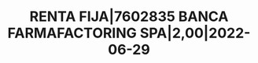 ---
layout: asset
title: RENTA FIJA|7602835 BANCA FARMAFACTORING SPA|2,00|2022-06-29
isin: XS1639097747
---